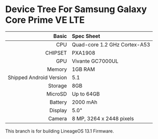 Device Tree For Samsung Galaxy Core Prime VE LTE
=================================================

Basic   | Spec Sheet
-------:|:-------------------------
CPU     | Quad-core 1.2 GHz Cortex-A53
CHIPSET | PXA1908
GPU     | Vivante GC7000UL
Memory  | 1GB RAM
Shipped Android Version | 5.1
Storage | 8GB
MicroSD | Up to 64GB
Battery | 2000 mAh
Display | 5.0"
Camera  | 8 MP, 3264 x 2448 pixels

This branch is for building LineageOS 13.1 Firmware.
